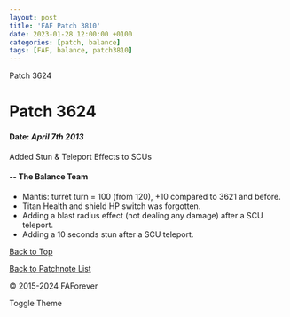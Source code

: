```yaml
---
layout: post
title: 'FAF Patch 3810'
date: 2023-01-28 12:00:00 +0100
categories: [patch, balance]
tags: [FAF, balance, patch3810]
---
```

  Patch 3624 

Patch 3624
==========

#### Date: _April 7th 2013_

Added Stun & Teleport Effects to SCUs

#### \-- The Balance Team

*   Mantis: turret turn = 100 (from 120), +10 compared to 3621 and before.
*   Titan Health and shield HP switch was forgotten.
*   Adding a blast radius effect (not dealing any damage) after a SCU teleport.
*   Adding a 10 seconds stun after a SCU teleport.

[Back to Top](#top)

  
[Back to Patchnote List](/../index.html)

© 2015-2024 FAForever

Toggle Theme